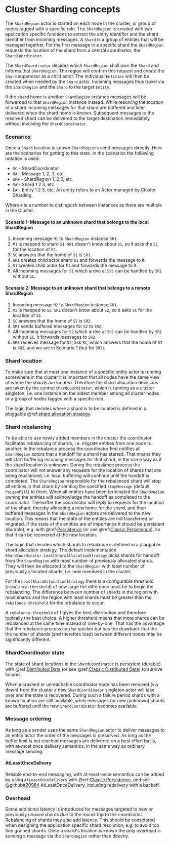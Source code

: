 # Cluster Sharding concepts

The `ShardRegion` actor is started on each node in the cluster, or group of nodes
tagged with a specific role. The `ShardRegion` is created with two application specific
functions to extract the entity identifier and the shard identifier from incoming messages.
A `Shard` is a group of entities that will be managed together. For the first message in a
specific shard the `ShardRegion` requests the location of the shard from a central coordinator,
the `ShardCoordinator`.

The `ShardCoordinator` decides which `ShardRegion` shall own the `Shard` and informs
that `ShardRegion`. The region will confirm this request and create the `Shard` supervisor
as a child actor. The individual `Entities` will then be created when needed by the `Shard`
actor. Incoming messages thus travel via the `ShardRegion` and the `Shard` to the target
`Entity`.

If the shard home is another `ShardRegion` instance messages will be forwarded
to that `ShardRegion` instance instead. While resolving the location of a
shard incoming messages for that shard are buffered and later delivered when the
shard home is known. Subsequent messages to the resolved shard can be delivered
to the target destination immediately without involving the `ShardCoordinator`.

### Scenarios

Once a `Shard` location is known `ShardRegion`s send messages directly. Here are the
scenarios for getting to this state. In the scenarios the following notation is used:

* `SC` - ShardCoordinator
* `M#` - Message 1, 2, 3, etc
* `SR#` - ShardRegion 1, 2 3, etc
* `S#` - Shard 1 2 3, etc
* `E#` - Entity 1 2 3, etc. An entity refers to an Actor managed by Cluster Sharding.

Where `#` is a number to distinguish between instances as there are multiple in the Cluster.

#### Scenario 1: Message to an unknown shard that belongs to the local ShardRegion

 1. Incoming message `M1` to `ShardRegion` instance `SR1`.
 2. `M1` is mapped to shard `S1`. `SR1` doesn't know about `S1`, so it asks the `SC` for the location of `S1`.
 3. `SC` answers that the home of `S1` is `SR1`.
 4. `SR1` creates child actor shard `S1` and forwards the message to it.
 5. `S1` creates child actor for `E1` and forwards the message to it.
 6. All incoming messages for `S1` which arrive at `SR1` can be handled by `SR1` without `SC`. 

#### Scenario 2: Message to an unknown shard that belongs to a remote ShardRegion 

 1. Incoming message `M2` to `ShardRegion` instance `SR1`.
 2. `M2` is mapped to `S2`. `SR1` doesn't know about `S2`, so it asks `SC` for the location of `S2`.
 3. `SC` answers that the home of `S2` is `SR2`.
 4. `SR1` sends buffered messages for `S2` to `SR2`.
 5. All incoming messages for `S2` which arrive at `SR1` can be handled by `SR1` without `SC`. It forwards messages to `SR2`.
 6. `SR2` receives message for `S2`, ask `SC`, which answers that the home of `S2` is `SR2`, and we are in Scenario 1 (but for `SR2`).
 
### Shard location 

To make sure that at most one instance of a specific entity actor is running somewhere
in the cluster it is important that all nodes have the same view of where the shards
are located. Therefore the shard allocation decisions are taken by the central
`ShardCoordinator`, which is running as a cluster singleton, i.e. one instance on
the oldest member among all cluster nodes or a group of nodes tagged with a specific
role.

The logic that decides where a shard is to be located is defined in a
pluggable @ref:[shard allocation strategy](cluster-sharding.md#shard-allocation).

### Shard rebalancing

To be able to use newly added members in the cluster the coordinator facilitates rebalancing
of shards, i.e. migrate entities from one node to another. In the rebalance process the
coordinator first notifies all `ShardRegion` actors that a handoff for a shard has started.
That means they will start buffering incoming messages for that shard, in the same way as if the
shard location is unknown. During the rebalance process the coordinator will not answer any
requests for the location of shards that are being rebalanced, i.e. local buffering will
continue until the handoff is completed. The `ShardRegion` responsible for the rebalanced shard
will stop all entities in that shard by sending the specified `stopMessage`
(default `PoisonPill`) to them. When all entities have been terminated the `ShardRegion`
owning the entities will acknowledge the handoff as completed to the coordinator.
Thereafter the coordinator will reply to requests for the location of
the shard, thereby allocating a new home for the shard, and then buffered messages in the
`ShardRegion` actors are delivered to the new location. This means that the state of the entities
are not transferred or migrated. If the state of the entities are of importance it should be
persistent (durable), e.g. with @ref:[Persistence](persistence.md) (or see @ref:[Classic Persistence](../persistence.md)), so that it can be recovered at the new
location.

The logic that decides which shards to rebalance is defined in a pluggable shard
allocation strategy. The default implementation `ShardCoordinator.LeastShardAllocationStrategy`
picks shards for handoff from the `ShardRegion` with most number of previously allocated shards.
They will then be allocated to the `ShardRegion` with least number of previously allocated shards,
i.e. new members in the cluster.

For the `LeastShardAllocationStrategy` there is a configurable threshold (`rebalance-threshold`) of
how large the difference must be to begin the rebalancing. The difference between number of shards in
the region with most shards and the region with least shards must be greater than the `rebalance-threshold`
for the rebalance to occur.

A `rebalance-threshold` of 1 gives the best distribution and therefore typically the best choice.
A higher threshold means that more shards can be rebalanced at the same time instead of one-by-one.
That has the advantage that the rebalance process can be quicker but has the drawback that the
the number of shards (and therefore load) between different nodes may be significantly different.

### ShardCoordinator state

The state of shard locations in the `ShardCoordinator` is persistent (durable) with
@ref:[Distributed Data](distributed-data.md) (or see @ref:[Classic Distributed Data](../distributed-data.md)) to survive failures. 

When a crashed or
unreachable coordinator node has been removed (via down) from the cluster a new `ShardCoordinator` singleton
actor will take over and the state is recovered. During such a failure period shards
with a known location are still available, while messages for new (unknown) shards
are buffered until the new `ShardCoordinator` becomes available.

### Message ordering

As long as a sender uses the same `ShardRegion` actor to deliver messages to an entity
actor the order of the messages is preserved. As long as the buffer limit is not reached
messages are delivered on a best effort basis, with at-most once delivery semantics,
in the same way as ordinary message sending.

#### AtLeastOnceDelivery

Reliable end-to-end messaging, with at-least-once semantics can be added by using 
`AtLeastOnceDelivery` with @ref:[Classic Persistence](../persistence.md#at-least-once-delivery),
and see @github[#20984](#20984) AtLeastOnceDelivery, including redelivery with a backoff.

### Overhead

Some additional latency is introduced for messages targeted to new or previously
unused shards due to the round-trip to the coordinator. Rebalancing of shards may
also add latency. This should be considered when designing the application specific
shard resolution, e.g. to avoid too fine grained shards. Once a shard's location is known
the only overhead is sending a message via the `ShardRegion` rather than directly.
